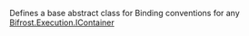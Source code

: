 Defines a base abstract class for Binding conventions for any [Bifrost.Execution.IContainer](Bifrost.Execution.IContainer)